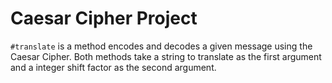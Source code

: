 # Caesar Cipher Project
`#translate` is a method encodes and decodes a given message using the Caesar Cipher. Both methods take a string to translate as the first argument and a integer shift factor as the second argument.
